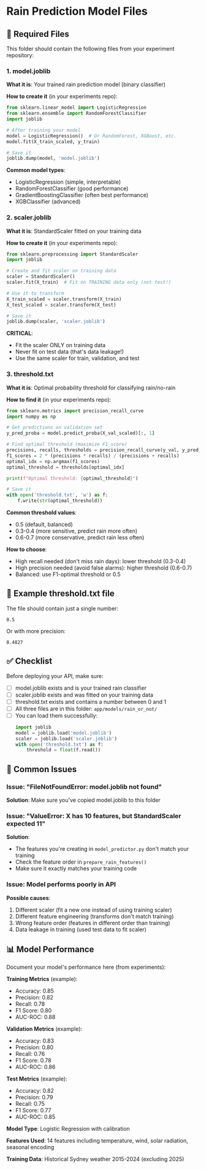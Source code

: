 # Rain Prediction Model Files

## 📁 Required Files

This folder should contain the following files from your experiment repository:

### 1. model.joblib
**What it is**: Your trained rain prediction model (binary classifier)

**How to create it** (in your experiments repo):
```python
from sklearn.linear_model import LogisticRegression
from sklearn.ensemble import RandomForestClassifier
import joblib

# After training your model
model = LogisticRegression()  # Or RandomForest, XGBoost, etc.
model.fit(X_train_scaled, y_train)

# Save it
joblib.dump(model, 'model.joblib')
```

**Common model types**:
- LogisticRegression (simple, interpretable)
- RandomForestClassifier (good performance)
- GradientBoostingClassifier (often best performance)
- XGBClassifier (advanced)

### 2. scaler.joblib
**What it is**: StandardScaler fitted on your training data

**How to create it** (in your experiments repo):
```python
from sklearn.preprocessing import StandardScaler
import joblib

# Create and fit scaler on training data
scaler = StandardScaler()
scaler.fit(X_train)  # Fit on TRAINING data only (not test!)

# Use it to transform
X_train_scaled = scaler.transform(X_train)
X_test_scaled = scaler.transform(X_test)

# Save it
joblib.dump(scaler, 'scaler.joblib')
```

**CRITICAL**:
- Fit the scaler ONLY on training data
- Never fit on test data (that's data leakage!)
- Use the same scaler for train, validation, and test

### 3. threshold.txt
**What it is**: Optimal probability threshold for classifying rain/no-rain

**How to find it** (in your experiments repo):
```python
from sklearn.metrics import precision_recall_curve
import numpy as np

# Get predictions on validation set
y_pred_proba = model.predict_proba(X_val_scaled)[:, 1]

# Find optimal threshold (maximize F1 score)
precisions, recalls, thresholds = precision_recall_curve(y_val, y_pred_proba)
f1_scores = 2 * (precisions * recalls) / (precisions + recalls)
optimal_idx = np.argmax(f1_scores)
optimal_threshold = thresholds[optimal_idx]

print(f"Optimal threshold: {optimal_threshold}")

# Save it
with open('threshold.txt', 'w') as f:
    f.write(str(optimal_threshold))
```

**Common threshold values**:
- 0.5 (default, balanced)
- 0.3-0.4 (more sensitive, predict rain more often)
- 0.6-0.7 (more conservative, predict rain less often)

**How to choose**:
- High recall needed (don't miss rain days): lower threshold (0.3-0.4)
- High precision needed (avoid false alarms): higher threshold (0.6-0.7)
- Balanced: use F1-optimal threshold or 0.5

## 📝 Example threshold.txt file

The file should contain just a single number:
```
0.5
```

Or with more precision:
```
0.4827
```

## ✅ Checklist

Before deploying your API, make sure:

- [ ] model.joblib exists and is your trained rain classifier
- [ ] scaler.joblib exists and was fitted on your training data
- [ ] threshold.txt exists and contains a number between 0 and 1
- [ ] All three files are in this folder: `app/models/rain_or_not/`
- [ ] You can load them successfully:
  ```python
  import joblib
  model = joblib.load('model.joblib')
  scaler = joblib.load('scaler.joblib')
  with open('threshold.txt') as f:
      threshold = float(f.read())
  ```

## 🐛 Common Issues

### Issue: "FileNotFoundError: model.joblib not found"
**Solution**: Make sure you've copied model.joblib to this folder

### Issue: "ValueError: X has 10 features, but StandardScaler expected 11"
**Solution**:
- The features you're creating in `model_predictor.py` don't match your training
- Check the feature order in `prepare_rain_features()`
- Make sure it exactly matches your training code

### Issue: Model performs poorly in API
**Possible causes**:
1. Different scaler (fit a new one instead of using training scaler)
2. Different feature engineering (transforms don't match training)
3. Wrong feature order (features in different order than training)
4. Data leakage in training (used test data to fit scaler)

## 📊 Model Performance

Document your model's performance here (from experiments):

**Training Metrics** (example):
- Accuracy: 0.85
- Precision: 0.82
- Recall: 0.78
- F1 Score: 0.80
- AUC-ROC: 0.88

**Validation Metrics** (example):
- Accuracy: 0.83
- Precision: 0.80
- Recall: 0.76
- F1 Score: 0.78
- AUC-ROC: 0.86

**Test Metrics** (example):
- Accuracy: 0.82
- Precision: 0.79
- Recall: 0.75
- F1 Score: 0.77
- AUC-ROC: 0.85

**Model Type**: Logistic Regression with calibration

**Features Used**: 14 features including temperature, wind, solar radiation, seasonal encoding

**Training Data**: Historical Sydney weather 2015-2024 (excluding 2025)
